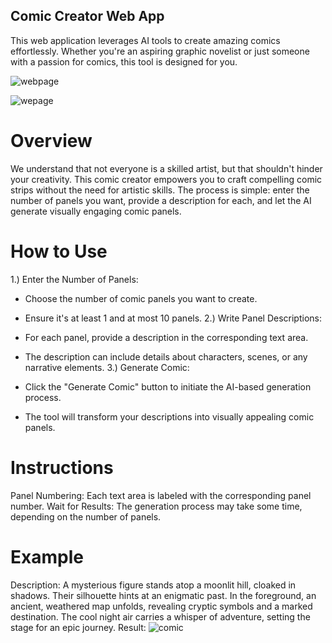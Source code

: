 
## Comic Creator Web App
This web application leverages AI tools to create amazing comics effortlessly. Whether you're an aspiring graphic novelist or just someone with a passion for comics, this tool is designed for you.

![webpage](https://github.com/MeRonak/ComicGenerator/assets/87123160/f4de8bf8-0203-4c9d-a6cb-7f412313fcd5)

![wepage](https://github.com/MeRonak/ComicGenerator/assets/87123160/ac1deada-761b-465a-aaba-7b3fa2e293d6)

# Overview
We understand that not everyone is a skilled artist, but that shouldn't hinder your creativity. This comic creator empowers you to craft compelling comic strips without the need for artistic skills. The process is simple: enter the number of panels you want, provide a description for each, and let the AI generate visually engaging comic panels.

# How to Use
1.) Enter the Number of Panels:

  - Choose the number of comic panels you want to create.
  - Ensure it's at least 1 and at most 10 panels.
2.) Write Panel Descriptions:

  - For each panel, provide a description in the corresponding text area.
  - The description can include details about characters, scenes, or any narrative elements.
3.) Generate Comic:

  - Click the "Generate Comic" button to initiate the AI-based generation process.
  - The tool will transform your descriptions into visually appealing comic panels.
# Instructions
Panel Numbering:
  Each text area is labeled with the corresponding panel number.
Wait for Results:
  The generation process may take some time, depending on the number of panels.
# Example
Description: A mysterious figure stands atop a moonlit hill, cloaked in shadows. Their silhouette hints at an enigmatic past. In the foreground, an ancient, weathered map unfolds, 
revealing cryptic symbols and a marked destination. The cool night air carries a whisper of adventure, setting the stage for an epic journey.
Result: ![comic](https://github.com/MeRonak/ComicGenerator/assets/87123160/cf6ee206-c5e7-471d-8619-d80d92038ad7)
